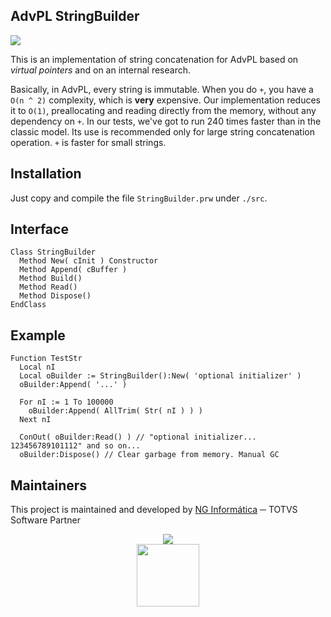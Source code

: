 ## AdvPL StringBuilder
<img src="https://img.shields.io/badge/language-advpl-green.svg" />

This is an implementation of string concatenation for AdvPL based on *virtual pointers* and on an internal research.

Basically, in AdvPL, every string is immutable. When you do `+`, you have a `O(n ^ 2)` complexity, which is **very** expensive. Our implementation reduces it to `O(1)`, preallocating and reading directly from the memory, without any dependency on `+`. In our tests, we've got to run 240 times faster than in the classic model. Its use is recommended only for large string concatenation operation. `+` is faster for small strings.

## Installation

Just copy and compile the file `StringBuilder.prw` under `./src`.

## Interface

```harbour
Class StringBuilder
  Method New( cInit ) Constructor
  Method Append( cBuffer )
  Method Build()
  Method Read()
  Method Dispose()
EndClass
```

## Example

```harbour
Function TestStr
  Local nI
  Local oBuilder := StringBuilder():New( 'optional initializer' )
  oBuilder:Append( '...' )
  
  For nI := 1 To 100000
    oBuilder:Append( AllTrim( Str( nI ) ) )
  Next nI
  
  ConOut( oBuilder:Read() ) // "optional initializer... 123456789101112" and so on...
  oBuilder:Dispose() // Clear garbage from memory. Manual GC
```

## Maintainers

This project is maintained and developed by [NG Informática](http://ngi.com.br) ─ TOTVS Software Partner

<div align="center" style="width: 100%; height: 100px; vertical-align:middle;">
   <div>
      <img src="https://avatars1.githubusercontent.com/u/21263692?v=3&s=200" />
   </div>
   <div>
      <img src="http://www.escriba.com.br/wp-content/uploads/2014/10/totvs.png" width="100" />
   </div>
</div>
